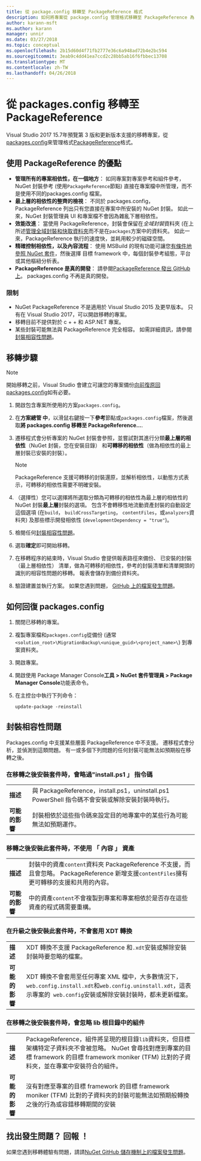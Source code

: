 ```yaml
---
title: 從 package.config 移轉至 PackageReference 格式
description: 如何將專案從 package.config 管理格式移轉至 PackageReference 為 NuGet 4.0 + 和 VS2017 和.NET 核心 2.0 所支援的詳細資訊
author: karann-msft
ms.author: karann
manager: unnir
ms.date: 03/27/2018
ms.topic: conceptual
ms.openlocfilehash: 2b15d60d4f71fb2777e36c6a948ad72b4e2bc594
ms.sourcegitcommit: 3eab9c4dd41ea7ccd2c28bb5ab16f6fbbec13708
ms.translationtype: MT
ms.contentlocale: zh-TW
ms.lasthandoff: 04/26/2018
---
```

# <a name="migrate-from-packagesconfig-to-packagereference"></a>從 packages.config 移轉至 PackageReference

Visual Studio 2017 15.7年預覽第 3 版和更新版本支援的移轉專案，從[packages.config](./packages-config.md)來管理格式[PackageReference](../consume-packages/Package-References-in-Project-Files.md)格式。

## <a name="benefits-of-using-packagereference"></a>使用 PackageReference 的優點

* **管理所有的專案相依性，在一個地方**： 如同專案對專案參考和組件參考，NuGet 封裝參考 (使用`PackageReference`節點) 直接在專案檔中所管理，而不是使用不同的packages.config 檔案。
* **最上層的相依性的整齊的檢視**： 不同於 packages.config，PackageReference 列出只有您直接在專案中所安裝的 NuGet 封裝。 如此一來，NuGet 封裝管理員 UI 和專案檔不會因為雜亂下層相依性。
* **效能改進**： 當使用 PackageReference，封裝會保留在*全域封裝*資料夾 (在上所述[管理全域封裝和快取資料夾](../consume-packages/managing-the-global-packages-and-cache-folders.md)而不是在`packages`方案中的資料夾。 如此一來，PackageReference 執行的速度快，並耗用較少的磁碟空間。
* **精確控制相依性，以及內容流程**： 使用 MSBuild 的現有功能可讓您[有條件地參照 NuGet 套件](../consume-packages/Package-References-in-Project-Files.md#adding-a-packagereference-condition)，然後選擇 目標 framework 中，每個封裝參考組態，平台或其他樞紐分析表。
* **PackageReference 是真的開發**： 請參閱[PackageReference 發出 GitHub 上](https://aka.ms/nuget-pr-improvements)。 packages.config 不再是真的開發。

### <a name="limitations"></a>限制

* NuGet PackageReference 不是適用於 Visual Studio 2015 及更早版本。 只有在 Visual Studio 2017，可以開啟移轉的專案。
* 移轉目前不提供對於 c + + 和 ASP.NET 專案。
* 某些封裝可能無法與 PackageReference 完全相容。 如需詳細資訊，請參閱[封裝相容性問題](#package-compatibility-issues)。

## <a name="migration-steps"></a>移轉步驟

> [!Note]
> 開始移轉之前，Visual Studio 會建立可讓您的專案備份[向前復原回 packages.config](#how-to-roll-back-to-packagesconfig)如有必要。

1. 開啟包含專案所使用的方案`packages.config`。

1. 在**方案總管 中**，以滑鼠右鍵按一下**參考**節點或`packages.config`檔案，然後選取**將 packages.config 移轉至 PackageReference...**.

1. 遷移程式會分析專案的 NuGet 封裝會參照，並嘗試對其進行分類**最上層的相依性**（NuGet 封裝，您在安裝目錄） 和**可轉移的相依性**（做為相依性的最上層封裝已安裝的封裝）。

   > [!Note]
   > PackageReference 支援可轉移的封裝還原，並解析相依性，以動態方式表示，可轉移的相依性需要不明確安裝。

1. （選擇性）您可以選擇將所選取分類為可轉移的相依性為最上層的相依性的 NuGet 封裝**最上層**封裝的選項。 包含不會轉移性地流動資產封裝的自動設定這個選項 (在`build`， `buildCrossTargeting`， `contentFiles`，或`analyzers`資料夾) 及那些標示開發相依性 (`developmentDependency = "true"`)。

1. 檢閱任何[封裝相容性問題](#package-compatibility-issues)。

1. 選取**確定**即可開始移轉。

1. 在移轉程序的結束時，Visual Studio 會提供報表路徑來備份、 已安裝的封裝 （最上層相依性） 清單，做為可轉移的相依性，參考的封裝清單和清單開頭的識別的相容性問題的移轉。 報表會儲存到備份資料夾。

1. 驗證建置並執行方案。 如果您遇到問題， [GitHub 上的檔案發生問題](https://github.com/NuGet/Home/issues/)。

## <a name="how-to-roll-back-to-packagesconfig"></a>如何回復 packages.config

1. 關閉已移轉的專案。

1. 複製專案檔和`packages.config`從備份 (通常`<solution_root>\MigrationBackup\<unique_guid>\<project_name>\`) 到專案資料夾。

1. 開啟專案。

1. 開啟使用 Package Manager Console**工具 > NuGet 套件管理員 > Package Manager Console**功能表命令。

1. 在主控台中執行下列命令：

   ```ps
   update-package -reinstall
   ```

## <a name="package-compatibility-issues"></a>封裝相容性問題

Packages.config 中支援某些層面 PackageReference 中不支援。 遷移程式會分析，並偵測到這類問題。 有一或多個下列問題的任何封裝可能無法如預期般在移轉之後。

### <a name="installps1-scripts-are-ignored-when-the-package-is-installed-after-the-migration"></a>在移轉之後安裝套件時，會略過"install.ps1 」 指令碼

| | |
| --- | --- |
| **描述** | 與 PackageReference，install.ps1，uninstall.ps1 PowerShell 指令碼不會安裝或解除安裝封裝時執行。 |
| **可能的影響** | 封裝相依於這些指令碼來設定目的地專案中的某些行為可能無法如預期運作。 |

### <a name="content-assets-are-not-available-when-the-package-is-installed-after-the-migration"></a>移轉之後安裝此套件時，不使用 「 內容 」 資產

| | |
| --- | --- |
| **描述** | 封裝中的資產`content`資料夾 PackageReference 不支援，而且會忽略。 PackageReference 新增支援`contentFiles`擁有更可轉移的支援和共用的內容。  |
| **可能的影響** | 中的資產`content`不會複製到專案和專案相依於是否存在這些資產的程式碼需要重構。  |

### <a name="xdt-transforms-are-not-applied-when-the-package-is-installed-after-the-upgrade"></a>在升級之後安裝此套件時，不會套用 XDT 轉換

| | |
| --- | --- |
| **描述** | XDT 轉換不支援 PackageReference 和`.xdt`安裝或解除安裝封裝時要忽略的檔案。   |
| **可能的影響** | XDT 轉換不會套用至任何專案 XML 檔中，大多數情況下，`web.config.install.xdt`和`web.config.uninstall.xdt`，這表示專案的` web.config`安裝或解除安裝封裝時，都未更新檔案。 |

### <a name="assemblies-in-the-lib-root-are-ignored-when-the-package-is-installed-after-the-migration"></a>在移轉之後安裝套件時，會忽略 lib 根目錄中的組件

| | |
| --- | --- |
| **描述** | PackageReference，組件將呈現的根目錄`lib`資料夾，但目標架構特定子資料夾不會被忽略。 NuGet 會尋找對應到專案的目標 framework 的目標 framework moniker (TFM) 比對的子資料夾，並在專案中安裝符合的組件。 |
| **可能的影響** | 沒有對應至專案的目標 framework 的目標 framework moniker (TFM) 比對的子資料夾的封裝可能無法如預期般轉換之後的行為或容錯移轉期間的安裝 |

## <a name="found-an-issue-report-it"></a>找出發生問題？ 回報 ！

如果您遇到移轉體驗有問題，請請[NuGet GitHub 儲存機制上的檔案發生問題](https://github.com/NuGet/Home/issues/)。
